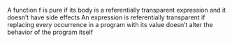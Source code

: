 A function f is pure if its body is a referentially transparent expression and it doesn’t have side effects
An expression is referentially transparent if replacing every occurrence in a program with its value doesn’t alter the behavior of the program itself
